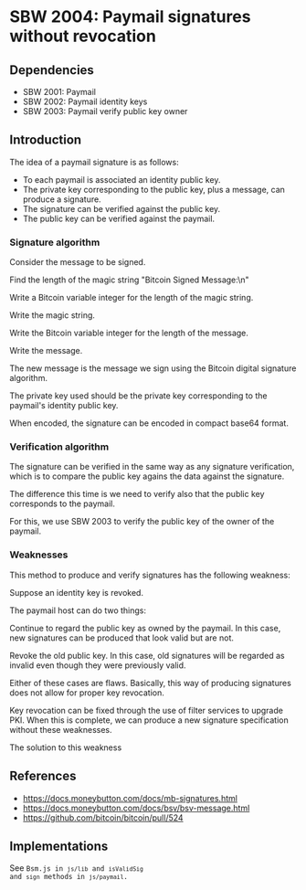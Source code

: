 # SBW 2004: Paymail signatures without revocation

## Dependencies

* SBW 2001: Paymail
* SBW 2002: Paymail identity keys
* SBW 2003: Paymail verify public key owner

## Introduction

The idea of a paymail signature is as follows:

- To each paymail is associated an identity public key.
- The private key corresponding to the public key, plus a message, can produce a signature.
- The signature can be verified against the public key.
- The public key can be verified against the paymail.

### Signature algorithm

Consider the message to be signed.

Find the length of the magic string "Bitcoin Signed Message:\n"

Write a Bitcoin variable integer for the length of the magic string.

Write the magic string.

Write the Bitcoin variable integer for the length of the message.

Write the message.

The new message is the message we sign using the Bitcoin digital signature algorithm.

The private key used should be the private key corresponding to the paymail's identity public key.

When encoded, the signature can be encoded in compact base64 format.

### Verification algorithm

The signature can be verified in the same way as any signature verification, which is to compare the public key agains the data against the signature.

The difference this time is we need to verify also that the public key corresponds to the paymail.

For this, we use SBW 2003 to verify the public key of the owner of the paymail.

### Weaknesses

This method to produce and verify signatures has the following weakness:

Suppose an identity key is revoked.

The paymail host can do two things:

Continue to regard the public key as owned by the paymail. In this case, new signatures can be produced that look valid but are not.

Revoke the old public key. In this case, old signatures will be regarded as invalid even though they were previously valid.

Either of these cases are flaws. Basically, this way of producing signatures does not allow for proper key revocation.

Key revocation can be fixed through the use of filter services to upgrade PKI. When this is complete, we can produce a new signature specification without these weaknesses.

The solution to this weakness

## References
- https://docs.moneybutton.com/docs/mb-signatures.html
- https://docs.moneybutton.com/docs/bsv/bsv-message.html
- https://github.com/bitcoin/bitcoin/pull/524

## Implementations

See <code>Bsm.js in <code>js/lib</code> and <code>isValidSig</code> and <code>sign</code> methods in <code>js/paymail</code>.
